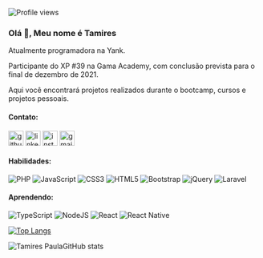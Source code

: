 ![Profile views](https://gpvc.arturio.dev/tamirespaulameneses)  

### Olá 👋, Meu nome é Tamires
Atualmente programadora na Yank.

Participante do XP #39 na Gama Academy, com conclusão prevista para o final de dezembro de 2021.

Aqui você encontrará projetos realizados durante o bootcamp, cursos e projetos pessoais.


#### Contato: 
[<img src='https://cdn.jsdelivr.net/npm/simple-icons@3.0.1/icons/github.svg' alt='github' height='30'>](https://github.com/tamirespaulameneses)  [<img src='https://cdn.jsdelivr.net/npm/simple-icons@3.0.1/icons/linkedin.svg' alt='linkedin' height='30'>](https://www.linkedin.com/in/tamires-paula-754247163/)  [<img src='https://cdn.jsdelivr.net/npm/simple-icons@3.0.1/icons/instagram.svg' alt='instagram' height='30'>](https://www.instagram.com/tspaula_/)  [<img src='https://cdn.jsdelivr.net/npm/simple-icons@3.0.1/icons/gmail.svg' alt='gmail' height='30'>](mailto:tamirespaulameneses@gmail.com)  


#### Habilidades:
![PHP](https://img.shields.io/badge/php-%23777BB4.svg?style=for-the-badge&logo=php&logoColor=white)  ![JavaScript](https://img.shields.io/badge/javascript-%23323330.svg?style=for-the-badge&logo=javascript&logoColor=%23F7DF1E) ![CSS3](https://img.shields.io/badge/css3-%231572B6.svg?style=for-the-badge&logo=css3&logoColor=white) ![HTML5](https://img.shields.io/badge/html5-%23E34F26.svg?style=for-the-badge&logo=html5&logoColor=white) ![Bootstrap](https://img.shields.io/badge/bootstrap-%23563D7C.svg?style=for-the-badge&logo=bootstrap&logoColor=white) ![jQuery](https://img.shields.io/badge/jquery-%230769AD.svg?style=for-the-badge&logo=jquery&logoColor=white) ![Laravel](https://img.shields.io/badge/laravel-%23FF2D20.svg?style=for-the-badge&logo=laravel&logoColor=white)


#### Aprendendo:
![TypeScript](https://img.shields.io/badge/typescript-%23007ACC.svg?style=for-the-badge&logo=typescript&logoColor=white) ![NodeJS](https://img.shields.io/badge/node.js-6DA55F?style=for-the-badge&logo=node.js&logoColor=white) ![React](https://img.shields.io/badge/react-%2320232a.svg?style=for-the-badge&logo=react&logoColor=%2361DAFB) ![React Native](https://img.shields.io/badge/react_native-%2320232a.svg?style=for-the-badge&logo=react&logoColor=%2361DAFB)


[![Top Langs](https://github-readme-stats.vercel.app/api/top-langs/?username=tamirespaulameneses&layout=compact&theme=dark)](https://github.com/tamirespaulameneses/github-readme-stats)
 
![Tamires PaulaGitHub stats](https://github-readme-stats.vercel.app/api?username=tamirespaulameneses&show_icons=true&theme=dark)
